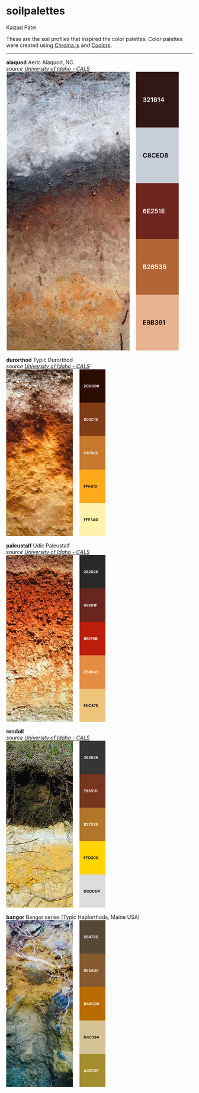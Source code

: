 soilpalettes
================
Kaizad Patel

These are the soil profiles that inspired the color palettes. Color
palettes were created using [Chroma.js](https://gka.github.io/palettes/)
and [Coolors](https://coolors.co).

-----

**alaquod** Aeric Alaquod, NC.  
*source [University of Idaho -
CALS](https://www.uidaho.edu/cals/soil-orders)*  
![alaquod](images/alaquod-palette.png)

**durorthod** Typic Durorthod  
*source [University of Idaho -
CALS](https://www.uidaho.edu/cals/soil-orders)*  
![durorthod](images/durorthod-palette.png)

**paleustalf** Udic Paleustalf  
*source [University of Idaho -
CALS](https://www.uidaho.edu/cals/soil-orders)*  
![paleustalf](images/paleustalf-palette.png)

**rendoll**  
*source [University of Idaho -
CALS](https://www.uidaho.edu/cals/soil-orders)*  
![rendoll](images/rendoll-palette.png)

**bangor** Bangor series (Typic Haplorthods, Maine USA)  
![bangor](images/bangor-palette.png)
